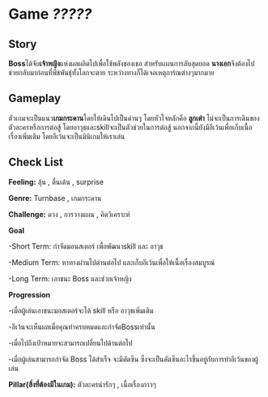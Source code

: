# Game *?????*

## Story
**Boss**ได้จับ**เจ้าหญิง**แห่งผลผลิตไปเพื่อใช้พลังของเธอ สำหรับเเผนการลับสุดยอด 
**นางเอก**จึงต้องไปช่วยกลับมาก่อนที่พืชพันธุ์ทั้งโลกจะตาย ระหว่างทางก็ได้เจอเหตุการ์ณต่างๆมากมาย

## Gameplay
ตัวเกมจะเป็นแนว**เกมกระดาน**โดยให้เดินไปเป็นด่านๆ โดยหัวใจหลักคือ **ลูกเต๋า** ไม่จะเป็นการเดินของตัวละครหรือการต่อสู้
โดยอาวุธและskillจะเป็นตัวช่วยในการต่อสู้ นอกจากนี้ยังมีอีเว้นเพื่อเก็บเนื้อเรื่องเพิ่มเติม โดยอีเว้นจะเป็นมินิเกมให้เราเล่น


## Check List

**Feeling:** ลุ้น , ตื่นเต้น , surprise

**Genre:** Turnbase , เกมกระดาน

**Challenge:** ดวง , การวางแผน , คิดวิเคราะห์

**Goal** 

-Short Term: กำจัดมอนสเตอร์ เพื่อพัฒนาskill และ อาวุธ

-Medium Term: หาทางผ่านไปด่านต่อไป และเก็บอีเว้นเพื่อให้เนื้อเรื่องสมบูรณ์

-Long Term: เอาชนะ Boss และช่วยเจ้าหญิง

**Progression**

-เมื่อผู้เล่นเอาชนะมอสเตอร์จะได้ skill หรือ อาวุธเพิ่มเติม

-อีเว้นจะเห็นผลเมื่อคุณทำครบหมดและกำจัดBossเท่านั้น

-เมื่อไปถึงเป้าหมายจะสามารถเปลี่ยนไปด้านต่อไป

-เมื่อผู้เล่นสามารถกำจัด Boss ได้สำเร็จ จะมีคัตซีน ซึ่งจะเป็นคัตซีนอะไรขึ้นอยู่กับการทำอีเว้นของผู้เล่น

**Pillar(สิ่งที่ต้องมีในเกม):** ตัวละครน่ารักๆ , เนื้อเรื่องกาวๆ
